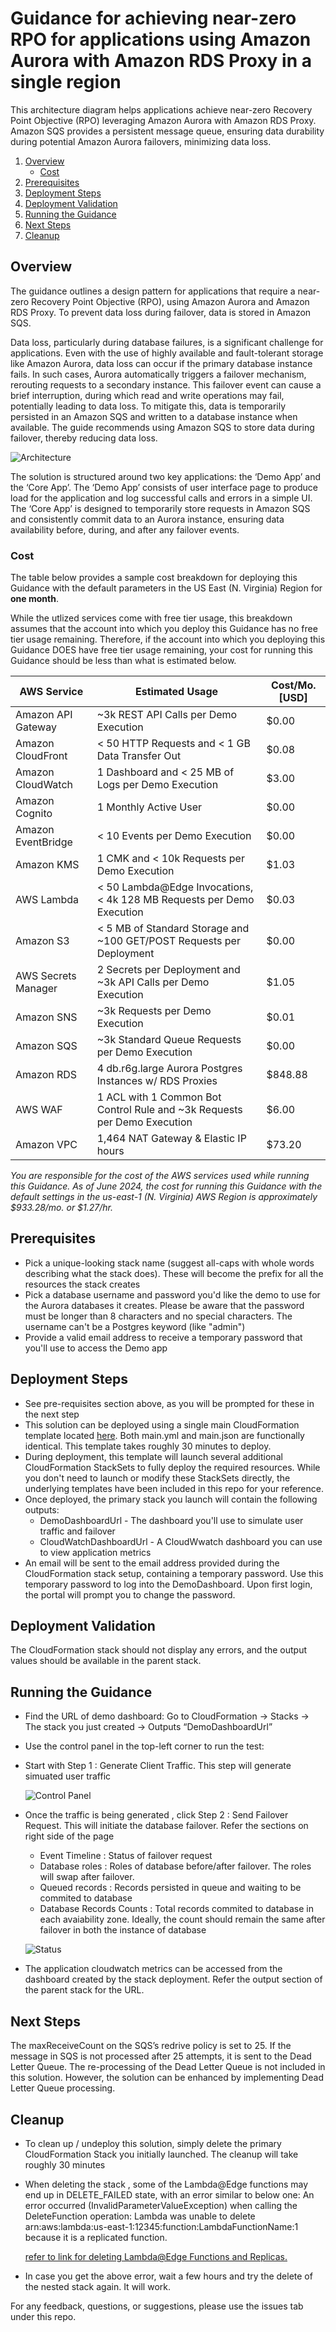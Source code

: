 #  Guidance for achieving near-zero RPO for applications using Amazon Aurora with Amazon RDS Proxy in a single region



This architecture diagram helps applications achieve near-zero Recovery Point Objective (RPO) leveraging Amazon Aurora with Amazon RDS Proxy. Amazon SQS provides a persistent message queue, ensuring data durability during potential Amazon Aurora failovers, minimizing data loss.



1. [Overview](#overview)
    - [Cost](#cost)
2. [Prerequisites](#prerequisites)
3. [Deployment Steps](#deployment-steps)
4. [Deployment Validation](#deployment-validation)
5. [Running the Guidance](#running-the-guidance)
6. [Next Steps](#next-steps)
7. [Cleanup](#cleanup)


## Overview

The guidance outlines a design pattern for applications that require a near-zero Recovery Point Objective (RPO), using Amazon Aurora and Amazon RDS Proxy. To prevent data loss during failover, data is stored in Amazon SQS.

Data loss, particularly during database failures, is a significant challenge for applications. Even with the use of highly available and fault-tolerant storage like Amazon Aurora, data loss can occur if the primary database instance fails. In such cases, Aurora automatically triggers a failover mechanism, rerouting requests to a secondary instance. This failover event can cause a brief interruption, during which read and write operations may fail, potentially leading to data loss. To mitigate this, data is temporarily persisted in an Amazon SQS and written to a database instance when available. The guide recommends using Amazon SQS to store data during failover, thereby reducing data loss.

![Architecture](/assets/Images/architecture.jpeg)

The solution is structured around two key applications: the ‘Demo App’ and the ‘Core App’. The ‘Demo App’  consists of user interface page to produce load for the application and log successful calls and errors in a simple UI. The ‘Core App’ is designed to temporarily store requests in Amazon SQS and consistently commit data to an Aurora instance, ensuring data availability before, during, and after any failover events. 

### Cost

The table below provides a sample cost breakdown for deploying this Guidance with the default parameters in the US East (N. Virginia) Region for **one month**. 

While the utlized services come with free tier usage, this breakdown assumes that the account into which you deploy this Guidance has no free tier usage remaining. Therefore, if the account into which you deploying this Guidance DOES have free tier usage remaining, your cost for running this Guidance should be less than what is estimated below.

| AWS Service  | Estimated Usage | Cost/Mo. [USD] |
| ----------- | ------------ | ------------ |
| Amazon API Gateway | ~3k REST API Calls per Demo Execution | $0.00
| Amazon CloudFront | < 50 HTTP Requests and < 1 GB Data Transfer Out | $0.08
| Amazon CloudWatch | 1 Dashboard and < 25 MB of Logs per Demo Execution | $3.00
| Amazon Cognito | 1 Monthly Active User | $0.00
| Amazon EventBridge | < 10 Events per Demo Execution | $0.00
| Amazon KMS | 1 CMK and < 10k Requests per Demo Execution | $1.03
| AWS Lambda | < 50 Lambda@Edge Invocations, < 4k 128 MB Requests per Demo Execution | $0.03
| Amazon S3 | < 5 MB of Standard Storage and ~100 GET/POST Requests per Deployment | $0.00
| AWS Secrets Manager | 2 Secrets per Deployment and ~3k API Calls per Demo Execution | $1.05
| Amazon SNS | ~3k Requests per Demo Execution | $0.01
| Amazon SQS | ~3k Standard Queue Requests per Demo Execution | $0.00
| Amazon RDS | 4 db.r6g.large Aurora Postgres Instances w/ RDS Proxies | $848.88
| AWS WAF | 1 ACL with 1 Common Bot Control Rule and ~3k Requests per Demo Execution | $6.00
| Amazon VPC | 1,464 NAT Gateway & Elastic IP hours | $73.20

_You are responsible for the cost of the AWS services used while running this Guidance. As of June 2024, the cost for running this Guidance with the default settings in the us-east-1 (N. Virginia) AWS Region is approximately $933.28/mo. or $1.27/hr._

## Prerequisites 

* Pick a unique-looking stack name (suggest all-caps with whole words describing what the stack does). These will become the prefix for all the resources the stack creates
* Pick a database username and password you'd like the demo to use for the Aurora databases it creates. Please be aware that the password must be longer than 8 characters and no special characters. The username can't be a Postgres keyword (like "admin")
* Provide a valid email address to receive a temporary password that you'll use to access the Demo app

## Deployment Steps

* See pre-requisites section above, as you will be prompted for these in the next step
* This solution can be deployed using a single main CloudFormation template located [here](/cfn). Both main.yml and main.json are functionally identical. This template takes roughly 30 minutes to deploy.
* During deployment, this template will launch several additional CloudFormation StackSets to fully deploy the required resources. While you don't need to launch or modify these StackSets directly, the underlying templates have been included in this repo for your reference.
* Once deployed, the primary stack you launch will contain the following outputs:
  * DemoDashboardUrl - The dashboard you'll use to simulate user traffic and failover
  * CloudWatchDashboardUrl - A CloudWwatch dashboard you can use to view application metrics
* An email will be sent to the email address provided during the CloudFormation stack setup, containing a temporary password. Use this temporary password to log into the DemoDashboard. Upon first login, the portal will prompt you to change the password.
  
## Deployment Validation 

The CloudFormation stack should not display any errors, and the output values should be available in the parent stack.

## Running the Guidance 

* Find the URL of demo dashboard: Go to CloudFormation -> Stacks -> The stack you just created -> Outputs “DemoDashboardUrl”
* Use the control panel in the top-left corner to run the test:
* Start with Step 1 : Generate Client Traffic. This step will generate simuated user  traffic

   ![Control Panel](/assets/Images/ControlPanel.png)
  
* Once the traffic is being generated , click Step 2 : Send Failover Request. This will initiate the database failover. Refer the sections on right side of the page 
  * Event Timeline : Status of failover request
  * Database roles : Roles of database before/after failover. The roles will swap  after failover.  
  * Queued records : Records persisted in queue and waiting to be commited to database 
  * Database Records Counts : Total records commited to database in each avaiability zone. Ideally, the count should remain the same after failover in both the instance of database
     
   ![Status](/assets/Images/Status.png)

* The application cloudwatch metrics can be accessed from the dashboard created by the stack deployment. Refer the output section of the parent stack for the URL. 

## Next Steps

The maxReceiveCount on the SQS’s redrive policy is set to 25. If the message in SQS is not processed after 25 attempts, it is sent to the Dead Letter Queue. The re-processing of the Dead Letter Queue is not included in this solution. However, the solution can be enhanced by implementing Dead Letter Queue processing.


## Cleanup 

* To clean up / undeploy this solution, simply delete the primary CloudFormation Stack you initially launched. The cleanup will take roughly 30 minutes
* When deleting the stack , some of the Lambda@Edge functions may end up in DELETE_FAILED state, with an error similar to below one:
    An error occurred (InvalidParameterValueException) when calling the DeleteFunction operation: Lambda was unable to delete arn:aws:lambda:us-east-1:12345:function:LambdaFunctionName:1 because it is a replicated function. 

   [refer to link for deleting Lambda@Edge Functions and Replicas.](https://docs.aws.amazon.com/AmazonCloudFront/latest/DeveloperGuide/lambda-edge-delete-replicas.html)

* In case you get the above error,  wait a few hours and try the delete of the nested stack again. It will work.

For any feedback, questions, or suggestions, please use the issues tab under this repo.

